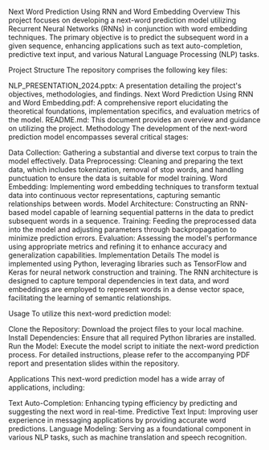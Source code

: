 Next Word Prediction Using RNN and Word Embedding
Overview
This project focuses on developing a next-word prediction model utilizing Recurrent Neural Networks (RNNs) in conjunction with word embedding techniques. The primary objective is to predict the subsequent word in a given sequence, enhancing applications such as text auto-completion, predictive text input, and various Natural Language Processing (NLP) tasks.

Project Structure
The repository comprises the following key files:

NLP_PRESENTATION_2024.pptx: A presentation detailing the project's objectives, methodologies, and findings.
Next Word Prediction Using RNN and Word Embedding.pdf: A comprehensive report elucidating the theoretical foundations, implementation specifics, and evaluation metrics of the model.
README.md: This document provides an overview and guidance on utilizing the project.
Methodology
The development of the next-word prediction model encompasses several critical stages:

Data Collection: Gathering a substantial and diverse text corpus to train the model effectively.
Data Preprocessing: Cleaning and preparing the text data, which includes tokenization, removal of stop words, and handling punctuation to ensure the data is suitable for model training.
Word Embedding: Implementing word embedding techniques to transform textual data into continuous vector representations, capturing semantic relationships between words.
Model Architecture: Constructing an RNN-based model capable of learning sequential patterns in the data to predict subsequent words in a sequence.
Training: Feeding the preprocessed data into the model and adjusting parameters through backpropagation to minimize prediction errors.
Evaluation: Assessing the model's performance using appropriate metrics and refining it to enhance accuracy and generalization capabilities.
Implementation Details
The model is implemented using Python, leveraging libraries such as TensorFlow and Keras for neural network construction and training. The RNN architecture is designed to capture temporal dependencies in text data, and word embeddings are employed to represent words in a dense vector space, facilitating the learning of semantic relationships.

Usage
To utilize this next-word prediction model:

Clone the Repository: Download the project files to your local machine.
Install Dependencies: Ensure that all required Python libraries are installed.
Run the Model: Execute the model script to initiate the next-word prediction process.
For detailed instructions, please refer to the accompanying PDF report and presentation slides within the repository.

Applications
This next-word prediction model has a wide array of applications, including:

Text Auto-Completion: Enhancing typing efficiency by predicting and suggesting the next word in real-time.
Predictive Text Input: Improving user experience in messaging applications by providing accurate word predictions.
Language Modeling: Serving as a foundational component in various NLP tasks, such as machine translation and speech recognition.
